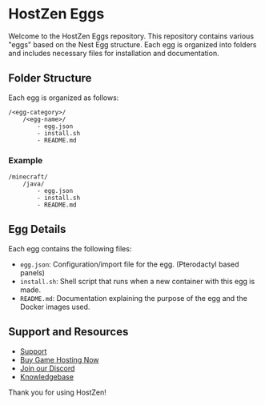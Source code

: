 # HostZen Eggs

Welcome to the HostZen Eggs repository. This repository contains various "eggs" based on the Nest Egg structure. Each egg is organized into folders and includes necessary files for installation and documentation.

## Folder Structure

Each egg is organized as follows:

```
/<egg-category>/
    /<egg-name>/
        - egg.json
        - install.sh
        - README.md
```

### Example

```
/minecraft/
    /java/
        - egg.json
        - install.sh
        - README.md
```

## Egg Details

Each egg contains the following files:

- `egg.json`: Configuration/import file for the egg. (Pterodactyl based panels)
- `install.sh`: Shell script that runs when a new container with this egg is made.
- `README.md`: Documentation explaining the purpose of the egg and the Docker images used.

## Support and Resources

- [Support](https://hostzen.net/support)
- [Buy Game Hosting Now](https://hostzen.net/games)
- [Join our Discord](https://hostzen.net/discord)
- [Knowledgebase](https://hostzen.net/knowledgebase)

Thank you for using HostZen!